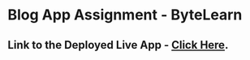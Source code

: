 # Blog App Assignment - ByteLearn

## Link to the Deployed Live App - [Click Here](https://blogsapp.surge.sh).
